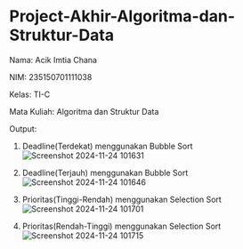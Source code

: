 # Project-Akhir-Algoritma-dan-Struktur-Data

Nama: Acik Imtia Chana

NIM: 235150701111038

Kelas: TI-C 

Mata Kuliah: Algoritma dan Struktur Data

Output:

1. Deadline(Terdekat) menggunakan Bubble Sort
   ![Screenshot 2024-11-24 101631](https://github.com/user-attachments/assets/28e8310e-7039-408f-a8b2-7544ea384283)

2. Deadline(Terjauh) menggunakan Bubble Sort
   ![Screenshot 2024-11-24 101646](https://github.com/user-attachments/assets/33ae7771-2b83-4d79-a9ae-f9ddcfa3a899)

3. Prioritas(Tinggi-Rendah) menggunakan Selection Sort
   ![Screenshot 2024-11-24 101701](https://github.com/user-attachments/assets/dadf5885-fe04-43e3-a329-ae3588c7a97a)

4. Prioritas(Rendah-Tinggi) menggunakan Selection Sort
   ![Screenshot 2024-11-24 101715](https://github.com/user-attachments/assets/ce858dcb-4e8a-4b56-9583-1babbcf6067c)




